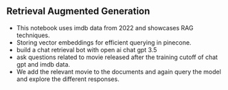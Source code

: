
## Retrieval Augmented Generation

* This notebook uses imdb data from 2022 and showcases RAG techniques.
* Storing vector embeddings for efficient querying in pinecone.
* build a chat retrieval bot with open ai chat gpt 3.5  
* ask questions related to movie released after the training cutoff of chat gpt and imdb data.
* We add the relevant movie to the documents and again query the model and explore the different responses.  
